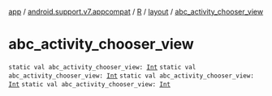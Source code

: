 [app](../../../index.md) / [android.support.v7.appcompat](../../index.md) / [R](../index.md) / [layout](index.md) / [abc_activity_chooser_view](.)

# abc_activity_chooser_view

`static val abc_activity_chooser_view: `[`Int`](https://kotlinlang.org/api/latest/jvm/stdlib/kotlin/-int/index.html)
`static val abc_activity_chooser_view: `[`Int`](https://kotlinlang.org/api/latest/jvm/stdlib/kotlin/-int/index.html)
`static val abc_activity_chooser_view: `[`Int`](https://kotlinlang.org/api/latest/jvm/stdlib/kotlin/-int/index.html)
`static val abc_activity_chooser_view: `[`Int`](https://kotlinlang.org/api/latest/jvm/stdlib/kotlin/-int/index.html)